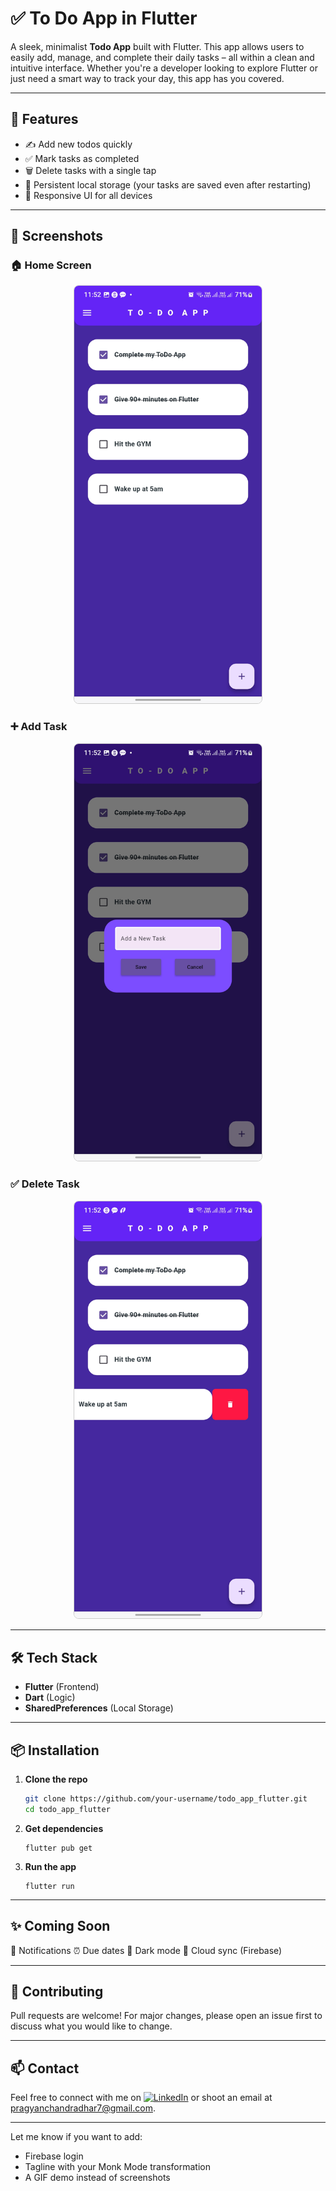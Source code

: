 # ✅ To Do App in Flutter

A sleek, minimalist **Todo App** built with Flutter. This app allows users to easily add, manage, and complete their daily tasks – all within a clean and intuitive interface. Whether you're a developer looking to explore Flutter or just need a smart way to track your day, this app has you covered.

---

## 🚀 Features

- ✍️ Add new todos quickly
- ✅ Mark tasks as completed
- 🗑️ Delete tasks with a single tap
- 💾 Persistent local storage (your tasks are saved even after restarting)
- 📱 Responsive UI for all devices

---

## 📸 Screenshots

### 🏠 Home Screen
<p align="center">
  <img src="assets/screenshots/home.jpg" alt="Home Screen" width="300" style="border: 1px solid #ccc; border-radius: 8px;">
</p>

### ➕ Add Task
<p align="center">
  <img src="assets/screenshots/add_task.jpg" alt="Add Task Screen" width="300" style="border: 1px solid #ccc; border-radius: 8px;">
</p>

### ✅ Delete Task
<p align="center">
  <img src="assets/screenshots/delete_task.jpg" alt="Completed Task Screen" width="300" style="border: 1px solid #ccc; border-radius: 8px;">
</p>


---

## 🛠️ Tech Stack

- **Flutter** (Frontend)
- **Dart** (Logic)
- **SharedPreferences** (Local Storage)

---

## 📦 Installation

1. **Clone the repo**
   ```bash
   git clone https://github.com/your-username/todo_app_flutter.git
   cd todo_app_flutter
   ```

2. **Get dependencies**
   ```
   flutter pub get
   ```

3. **Run the app**
   ```
   flutter run
   ```

---

## ✨ Coming Soon
🔔 Notifications
⏰ Due dates
🎨 Dark mode
🔄 Cloud sync (Firebase)

---

## 🙌 Contributing
Pull requests are welcome! For major changes, please open an issue first to discuss what you would like to change.

---

## 📫 Contact
Feel free to connect with me on [![LinkedIn](https://img.shields.io/badge/-LinkedIn-blue?logo=linkedin&style=social)](https://www.linkedin.com/in/pragyan-dhar-b98696313/) or shoot an email at pragyanchandradhar7@gmail.com.

---

Let me know if you want to add:
- Firebase login
- Tagline with your Monk Mode transformation
- A GIF demo instead of screenshots
